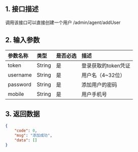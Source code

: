 ## 1. 接口描述

调用该接口可以直接创建一个用户 /admin/agent/addUser

## 2. 输入参数

| 参数名称 | 类型 | 是否必选 | 描述 |
| :--- | :--- | :--- | :--- |
| token | String | 是 | 登录获取的token凭证 |
| username | String | 是 | 用户名（4~32位） |
| password | String | 是 | 添加用户的密码 |
| mobile | String | 是 | 用户手机号 |

## 3. 返回数据

```json
{
    "code": 0,
    "msg": "添加成功",
    "data": []
}
```



